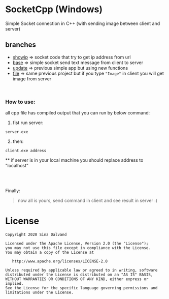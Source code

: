 # SocketCpp (Windows)
Simple Socket connection in C++ (with sending image between client and server)

## branches
* [showip](https://github.com/sinadalvand/SocketCpp/tree/base) => socket code that try to get ip address from url
* [base](https://github.com/sinadalvand/SocketCpp/tree/file)   => simple socket send text message from client to server
* [update](https://github.com/sinadalvand/SocketCpp/tree/showip) => previous simple app but using new functions
* [file](https://github.com/sinadalvand/SocketCpp/tree/update)   => same previous project but if you type ``"Image"`` in client you will get image from server

</br>

### How to use:
all cpp file has compiled output that you can run by below command:

1. fist run server:

```
server.exe
```

2. then:

```
client.exe address
```

** if server is in your local machine you should replace address to "localhost"

</br>
</br>

Finally:

> now all is yours, send command in client and see result in server :)



# License

    Copyright 2020 Sina Dalvand

    Licensed under the Apache License, Version 2.0 (the "License");
    you may not use this file except in compliance with the License.
    You may obtain a copy of the License at

       http://www.apache.org/licenses/LICENSE-2.0

    Unless required by applicable law or agreed to in writing, software
    distributed under the License is distributed on an "AS IS" BASIS,
    WITHOUT WARRANTIES OR CONDITIONS OF ANY KIND, either express or implied.
    See the License for the specific language governing permissions and
    limitations under the License.
